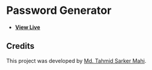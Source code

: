 # Password Generator

- [**View Live**](https://tahmid-sarker.github.io/Password-Generator)

## Credits

This project was developed by [Md. Tahmid Sarker Mahi](https://tahmid-sarker.github.io).